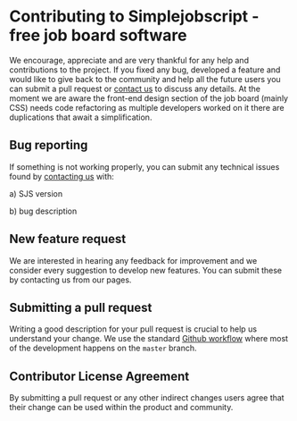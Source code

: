 # Contributing to Simplejobscript - free job board software

We encourage, appreciate and are very thankful for any help and contributions to the project. If you fixed any bug, developed a feature and would like to give back to the community and help all the future users you can submit a pull request or [contact us](https://simplejobscript.com/contact/) to discuss any details. At the moment we are aware the front-end design section of the job board (mainly CSS) needs code refactoring as multiple developers worked on it there are duplications that await a simplification.

## Bug reporting

If something is not working properly, you can submit any technical issues found by [contacting us](https://simplejobscript.com/contact/) with:

a) SJS version

b) bug description

## New feature request

We are interested in hearing any feedback for improvement and we consider every suggestion to develop new features. You can submit these by contacting us from our pages.

## Submitting a pull request

Writing a good description for your pull request is crucial to help us understand your change. We use the standard [Github workflow](https://guides.github.com/introduction/flow/) where most of the development happens on the `master` branch.

## Contributor License Agreement

By submitting a pull request or any other indirect changes users agree that their change can be used within the product and community.
